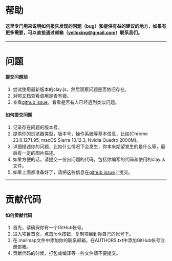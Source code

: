 
# 帮助
#### 这里专门用来说明如何报告发现的问题（bug）和提供有益的建议的地方，如果有更多需要，可以直接通过邮箱（yelloxing@gmail.com）联系我们。
---
# 问题
#### 提交问题前

1. 尝试使用最新版本的clay.js，然后观察问题是否依旧存在。
2. 对照[文档](https://yelloxing.github.io/clay-core/doc/)查看调用是否有错。
3. 查看[github issue](https://github.com/yelloxing/clay-core/issues)，看看是否有人已经遇到类似问题。

#### 如何提交问题

1. 记录存在问题的版本号。
2. 提供你的浏览器类型，版本号，操作系统等基本信息，比如(Chrome 23.0.1271.95, macOS Sierra 10.12.3, Nvidia Quadro 2000M)。
3. 详细描述你的问题，比如什么情况下会发生，你本来期望发生的是什么等，最后有一定的图片描述。
4. 如果方便的话，请提交一份出问题的代码，包括你编写的代码和使用的clay.js文件。
5. 如果上面都准备好了，请把这些信息在[github issue](https://github.com/yelloxing/clay-core/issues)上提交。

---
# 贡献代码
#### 如何贡献代码

1. 首先，请确保你有一个GitHub帐号。
2. 进入项目首页，点击fork按钮，复制项目到你自己的帐号下。
3. 在.mailmap文件中添加你的联系邮箱，在AUTHORS.txt中添加GitHub帐号注册邮箱。
4. 贡献代码的时候，打包或编译等一些文件请不要提交。
